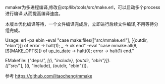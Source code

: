 mmaker为多进程编译,修改自otp/lib/tools/src/make.erl，可以启动多个process进行编译,从而提高编译速度。

本版本优化编译等待，一个文件编译完成后，立即进行后续文件编译,不用等待分组完成。

Usage:
erl -pa ebin -eval "case make:files([\"src/mmake.erl\"], [{outdir, \"ebin\"}]) of error -> halt(1); _ -> ok end" -eval "case mmake:all(8,[$(MAKE_OPTS)]) of up_to_date -> halt(0); error -> halt(1) end."

EMakefile:
{"deps/*", [{i, "include}, {outdir, "ebin"}]}.  
{["src/*"], [{i, "include}, {outdir, "ebin"}]}.  

参考 https://github.com/litaocheng/mmake
